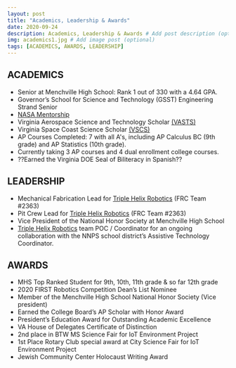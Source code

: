 ```yaml
---
layout: post
title: "Academics, Leadership & Awards"
date: 2020-09-24
description: Academics, Leadership & Awards # Add post description (optional)
img: academics1.jpg # Add image post (optional)
tags: [ACADEMICS, AWARDS, LEADERSHIP]
---
```


## ACADEMICS

* Senior at Menchville High School:  Rank 1 out of 330 with a 4.64 GPA. 
* Governor’s School for Science and Technology (GSST) Engineering Strand Senior
* [NASA Mentorship](https://natgrrl.github.io/nasa-mentorship/)
* Virginia Aerospace Science and Technology Scholar [(VASTS)](https://vsgc.odu.edu/vasts/)
* Virginia Space Coast Science Scholar [(VSCS)](https://vsgc.odu.edu/spacecoast/)
* AP Courses Completed: 7 with all A's, including AP Calculus BC (9th grade) and AP Statistics (10th grade).
* Currently taking 3 AP courses and 4 dual enrollment college courses. 
* ??Earned the Virginia DOE Seal of Biliteracy in Spanish??


## LEADERSHIP

* Mechanical Fabrication Lead for [Triple Helix Robotics](http://team2363.org/) (FRC Team #2363) 
* Pit Crew Lead for [Triple Helix Robotics](http://team2363.org/) (FRC Team #2363)
* Vice President of the National Honor Society at Menchville High School
* [Triple Helix Robotics](http://team2363.org/) team POC / Coordinator for an ongoing collaboration with the NNPS school district’s Assistive Technology Coordinator.


## AWARDS

* MHS Top Ranked Student for 9th, 10th, 11th grade & so far 12th grade
* 2020 FIRST Robotics Competition Dean’s List Nominee
* Member of the Menchville High School National Honor Society  (Vice president)
* Earned the College Board’s AP Scholar with Honor Award
* President’s Education Award for Outstanding Academic Excellence
* VA House of Delegates Certificate of Distinction
* 2nd place in BTW MS Science Fair for IoT Environment Project
* 1st Place Rotary Club special award at City Science Fair for IoT Environment Project
* Jewish Community Center Holocaust Writing Award










